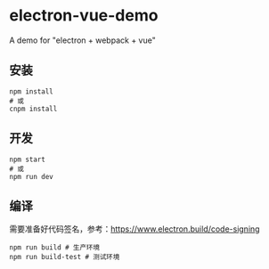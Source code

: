# electron-vue-demo
A demo for "electron + webpack + vue"


## 安装
```shell script
npm install 
# 或 
cnpm install
```

## 开发
```shell script
npm start 
# 或 
npm run dev
```

## 编译
需要准备好代码签名，参考：https://www.electron.build/code-signing
```shell script
npm run build # 生产环境
npm run build-test # 测试环境 
```
